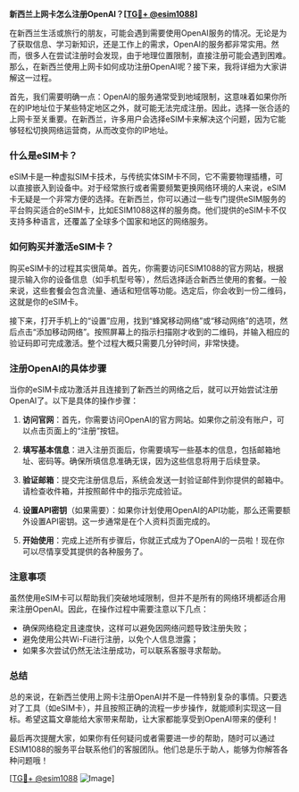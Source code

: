 **新西兰上网卡怎么注册OpenAI？[[TG💪+ @esim1088](https://t.me/s/esim1088)]**

在新西兰生活或旅行的朋友，可能会遇到需要使用OpenAI服务的情况。无论是为了获取信息、学习新知识，还是工作上的需求，OpenAI的服务都非常实用。然而，很多人在尝试注册时会发现，由于地理位置限制，直接注册可能会遇到困难。那么，在新西兰使用上网卡如何成功注册OpenAI呢？接下来，我将详细为大家讲解这一过程。

首先，我们需要明确一点：OpenAI的服务通常受到地域限制，这意味着如果你所在的IP地址位于某些特定地区之外，就可能无法完成注册。因此，选择一张合适的上网卡至关重要。在新西兰，许多用户会选择eSIM卡来解决这个问题，因为它能够轻松切换网络运营商，从而改变你的IP地址。

### **什么是eSIM卡？**

eSIM卡是一种虚拟SIM卡技术，与传统实体SIM卡不同，它不需要物理插槽，可以直接嵌入到设备中。对于经常旅行或者需要频繁更换网络环境的人来说，eSIM卡无疑是一个非常方便的选择。在新西兰，你可以通过一些专门提供eSIM服务的平台购买适合的eSIM卡，比如ESIM1088这样的服务商。他们提供的eSIM卡不仅支持多种语言，还覆盖了全球多个国家和地区的网络服务。

### **如何购买并激活eSIM卡？**

购买eSIM卡的过程其实很简单。首先，你需要访问ESIM1088的官方网站，根据提示输入你的设备信息（如手机型号等），然后选择适合新西兰使用的套餐。一般来说，这些套餐会包含流量、通话和短信等功能。选定后，你会收到一份二维码，这就是你的eSIM卡。

接下来，打开手机上的“设置”应用，找到“蜂窝移动网络”或“移动网络”的选项，然后点击“添加移动网络”。按照屏幕上的指示扫描刚才收到的二维码，并输入相应的验证码即可完成激活。整个过程大概只需要几分钟时间，非常快捷。

### **注册OpenAI的具体步骤**

当你的eSIM卡成功激活并且连接到了新西兰的网络之后，就可以开始尝试注册OpenAI了。以下是具体的操作步骤：

1. **访问官网**：首先，你需要访问OpenAI的官方网站。如果你之前没有账户，可以点击页面上的“注册”按钮。
   
2. **填写基本信息**：进入注册页面后，你需要填写一些基本的信息，包括邮箱地址、密码等。确保所填信息准确无误，因为这些信息将用于后续登录。

3. **验证邮箱**：提交完注册信息后，系统会发送一封验证邮件到你提供的邮箱中。请检查收件箱，并按照邮件中的指示完成验证。

4. **设置API密钥**（如果需要）：如果你计划使用OpenAI的API功能，那么还需要额外设置API密钥。这一步通常是在个人资料页面完成的。

5. **开始使用**：完成上述所有步骤后，你就正式成为了OpenAI的一员啦！现在你可以尽情享受其提供的各种服务了。

### **注意事项**

虽然使用eSIM卡可以帮助我们突破地域限制，但并不是所有的网络环境都适合用来注册OpenAI。因此，在操作过程中需要注意以下几点：
- 确保网络稳定且速度快，这样可以避免因网络问题导致注册失败；
- 避免使用公共Wi-Fi进行注册，以免个人信息泄露；
- 如果多次尝试仍然无法注册成功，可以联系客服寻求帮助。

### **总结**

总的来说，在新西兰使用上网卡注册OpenAI并不是一件特别复杂的事情。只要选对了工具（如eSIM卡），并且按照正确的流程一步步操作，就能顺利实现这一目标。希望这篇文章能给大家带来帮助，让大家都能享受到OpenAI带来的便利！

最后再次提醒大家，如果你有任何疑问或者需要进一步的帮助，随时可以通过ESIM1088的服务平台联系他们的客服团队。他们总是乐于助人，能够为你解答各种问题哦！

[[TG💪+ @esim1088](https://t.me/s/esim1088) ![Image](https://i.postimg.cc/4NQfJmqS/Snipaste-2025-05-13-00-14-12.png)]